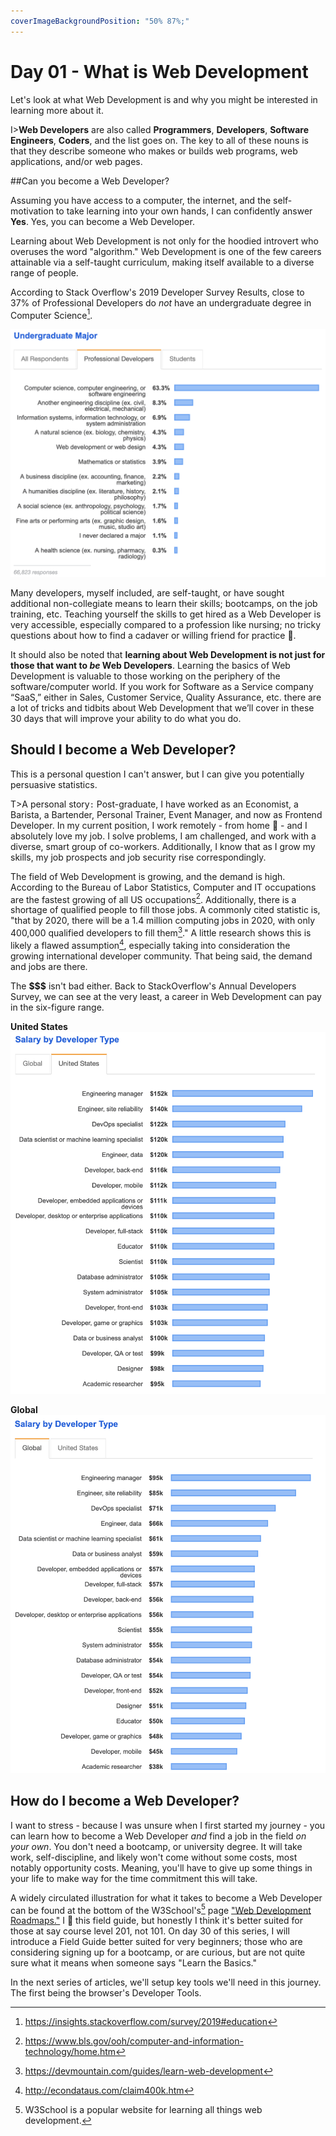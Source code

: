 ```yaml
---
coverImageBackgroundPosition: "50% 87%;"
---
```


# Day 01 - What is Web Development

Let's look at what Web Development is and why you might be interested in learning more about it. 

I>**Web Developers** are also called **Programmers**, **Developers**, **Software Engineers**, **Coders**, and the list goes on.  The key to all of these nouns is that they describe someone who makes or builds web programs, web applications, and/or web pages.

##Can you become a Web Developer?

Assuming you have access to a computer, the internet, and the self-motivation to take learning into your own hands, I can confidently answer **Yes**.  Yes, you can become a Web Developer.

Learning about Web Development is not only for the hoodied introvert who overuses the word "algorithm."  Web Development is one of the few careers attainable via a self-taught curriculum, making itself available to a diverse range of people.  

According to Stack Overflow's 2019 Developer Survey Results, close to 37% of Professional Developers do *not* have an undergraduate degree in Computer Science[^stackoverfloweducation].  

![](public/assets/stackoverflow-undergraduate-degree.png)

Many developers, myself included, are self-taught, or have sought additional non-collegiate means to learn their skills; bootcamps, on the job training, etc.  Teaching yourself the skills to get hired as a Web Developer is very accessible, especially compared to a profession like nursing; no tricky questions about how to find a cadaver or willing friend for practice 😬.

It should also be noted that **learning about Web Development is not just for those that want to _be_ Web Developers**.  Learning the basics of Web Development is valuable to those working on the periphery of the software/computer world.  If you work for Software as a Service company “SaaS,” either in Sales, Customer Service, Quality Assurance, etc. there are a lot of tricks and tidbits about Web Development that we’ll cover in these 30 days that will improve your ability to do what you do.

## Should I become a Web Developer?

This is a personal question I can't answer, but I can give you potentially persuasive statistics.

T>A personal story`:` Post-graduate, I have worked as an Economist, a Barista, a Bartender, Personal Trainer, Event Manager, and now as Frontend Developer.  In my current position, I work remotely - from home 🏡 - and I absolutely love my job. I solve problems, I am challenged, and work with a diverse, smart group of co-workers.  Additionally, I know that as I grow my skills, my job prospects and job security rise correspondingly.

The field of Web Development is growing, and the demand is high.  According to the Bureau of Labor Statistics, Computer and IT occupations are the fastest growing of all US occupations[^BLS].  Additionally, there is a shortage of qualified people to fill those jobs.  A commonly cited statistic is, "that by 2020, there will be a 1.4 million computing jobs in 2020, with only 400,000 qualified developers to fill them[^devmtn]."  A little research shows this is likely a flawed assumption[^flawed], especially taking into consideration the growing international developer community.  That being said, the demand and jobs are there.

The **$$$** isn't bad either. Back to StackOverflow's Annual Developers Survey, we can see at the very least, a career in Web Development can pay in the six-figure range.

**United States**
![](public/assets/salary-us.png)


**Global**
![](public/assets/salary-global.png)

## How do I become a Web Developer?

I want to stress - because I was unsure when I first started my journey - you can learn how to become a Web Developer _and_ find a job in the field _on your own_.  You don't need a bootcamp, or university degree.  It will take work, self-discipline, and likely won't come without some costs, most notably opportunity costs. Meaning, you'll have to give up some things in your life to make way for the time commitment this will take.

A widely circulated illustration for what it takes to become a Web Developer can be found at the bottom of the W3School's[^w3s] page ["Web Development Roadmaps."](https://www.w3schools.com/whatis/)  I 💛 this field guide, but honestly I think it's better suited for those at say course level 201, not 101. On day 30 of this series, I will introduce a Field Guide better suited for very beginners; those who are considering signing up for a bootcamp, or are curious, but are not quite sure what it means when someone says "Learn the Basics."

In the next series of articles, we'll setup key tools we'll need in this journey.  The first being the browser's Developer Tools.

[^BLS]:https://www.bls.gov/ooh/computer-and-information-technology/home.htm
[^devmtn]:https://devmountain.com/guides/learn-web-development
[^flawed]:http://econdataus.com/claim400k.htm
[^stackoverfloweducation]:https://insights.stackoverflow.com/survey/2019#education
[^w3s]: W3School is a popular website for learning all things web development.